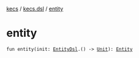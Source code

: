 [kecs](../index.md) / [kecs.dsl](index.md) / [entity](./entity.md)

# entity

`fun entity(init: `[`EntityDsl`](-entity-dsl/index.md)`.() -> `[`Unit`](https://kotlinlang.org/api/latest/jvm/stdlib/kotlin/-unit/index.html)`): `[`Entity`](../kecs.entity/-entity/index.md)